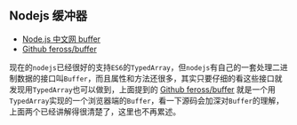 ## Nodejs 缓冲器

- [Node.js 中文网 buffer](http://nodejs.cn/api/buffer.html)
- [Github feross/buffer](https://github.com/feross/buffer)

现在的`nodejs`已经很好的支持`ES6`的`TypedArray`，但`nodejs`有自己的一套处理二进制数据的接口叫`Buffer`，而且属性和方法还很多，其实只要仔细的看这些接口就发现用`TypedArray`也可以做到，上面提到的 [Github feross/buffer](https://github.com/feross/buffer) 就是一个用`TypedArray`实现的一个浏览器端的`Buffer`，看一下源码会加深对`Buffer`的理解，上面两个已经讲解得很清楚了，这里也不再累述。
